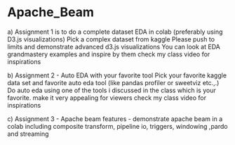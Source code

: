 # Apache_Beam

a) Assignment 1 is to do a complete dataset EDA in colab (preferably using D3.js visualizations)
Pick a complex dataset from kaggle 
Please push to limits and demonstrate advanced d3.js visualizations 
You can look at EDA grandmastery examples and inspire by them
check my class video for inspirations

b) Assignment 2 - Auto EDA with your favorite tool
Pick your favorite kaggle data set and favorite auto eda tool (like pandas profiler or sweetviz etc.,.) 
Do auto eda using one of the tools i discussed in the class which is your favorite. make it very appealing for viewers
check my class video for inspirations

c) Assignment 3 - 
Apache beam features - demonstrate apache beam in a colab including
composite transform, pipeline io, triggers, windowing ,pardo and streaming

